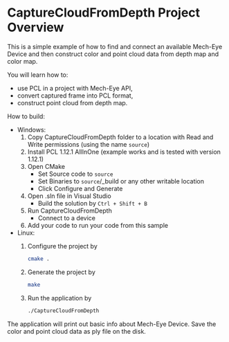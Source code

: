 # CaptureCloudFromDepth Project Overview

This is a simple example of how to find and connect an available Mech-Eye Device and then construct color and point cloud data from depth map and color map.

You will learn how to:

* use PCL in a project with Mech-Eye API,
* convert captured frame into PCL format,
* construct point cloud from depth map.

How to build:

* Windows:
   1. Copy CaptureCloudFromDepth folder to a location with Read and
      Write permissions (using the name `source`)
   2. Install PCL 1.12.1 AllInOne (example works and is tested with version 1.12.1)
   3. Open CMake
      * Set Source code to `source`
      * Set Binaries to `source`/_build or any other writable location
      * Click Configure and Generate
   4. Open .sln file in Visual Studio
      * Build the solution by `Ctrl + Shift + B`
   5. Run CaptureCloudFromDepth
      * Connect to a device
   6. Add your code to run your code from this sample
* Linux:
   1. Configure the project by

      ```bash
      cmake .
      ```

   2. Generate the project by

      ```bash
      make
      ```

   3. Run the application by

      ```bash
      ./CaptureCloudFromDepth
      ```

The application will print out basic info about Mech-Eye Device.
Save the color and point cloud data as ply file on the disk.

